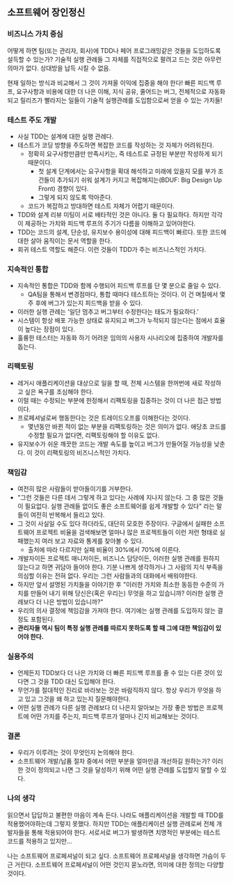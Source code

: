 ## 소프트웨어 장인정신

### 비즈니스 가치 중심
어떻게 하면 팀(또는 관리자, 회사)에 TDD나 페어 프로그래밍같은 것들을 도입하도록 설득할 수 있는가?
기술적 실행 관례들 그 자체를 직접적으로 팔려고 드는 것은 아무런 의마가 없다.
상대방을 납득 시킬 수 없음.

현재 일하는 방식과 비교해서 그 것이 가져올 이익에 집중을 해야 한다!
빠른 피드백 루프, 요구사항과 비용에 대한 더 나은 이해, 지식 공유, 줄어드는 버그, 전체적으로 자동화되고 릴리즈가 빨라지는 일들이 기술적 실행관례를 도입함으로써 얻을 수 있는 가치들!

### 테스트 주도 개발
- 사실 TDD는 설계에 대한 실행 관례다. 
- 테스트가 코딩 방향을 주도하면 복잡한 코드를 작성하는 것 자체가 어려워진다.
  - 정확히 요구사항만큼만 만족시키는, 즉 테스트로 규정된 부분만 작성하게 되기 때문이다.
    - 첫 설계 단계에서는 요구사항을 확대 해석하고 미래에 있을지 모를 부가 조건들이 추가되기 쉬워 설계가 커지고 복잡해지는(BDUF: Big Design Up Front) 경향이 있다.
    - 그렇게 되지 않도록 막아준다.
  - 코드가 복잡하고 방대하면 테스트 자체가 어렵기 때문이다.  
- TDD와 설계 리뷰 미팅이 서로 배타적인 것은 아니다. 둘 다 필요하다. 하지만 각각이 제공하는 가치와 피드백 루프의 주기가 다름을 이해하고 있어야한다.
- TDD는 코드의 설계, 단순성, 유지보수 용이성에 대해 피드백이 빠르다. 또한 코드에 대한 살아 움직이는 문서 역할을 한다.
- 회귀 테스트 역할도 해준다. 이런 것들이 TDD가 주는 비즈니스적인 가치다.

### 지속적인 통합
- 지속적인 통합은 TDD와 함께 수행되어 피드백 루프를 단 몇 분으로 줄일 수 있다. 
  - QA팀을 통해서 변경점마다, 통합 때마다 테스트하는 것이다. 이 건 며칠에서 몇 주 후에 버그가 있는지 피드백을 받을 수 있다.
- 이러한 실행 관례는 '일단 멈추고 버그부터 수정한다는 태도가 필요하다.'
- 시스템이 항상 배포 가능한 상태로 유지되고 버그가 누적되지 않는다는 점에서 효율이 높다는 장점이 있다.
- 훌륭한 테스터는 자동화 하기 어려운 임의의 사용자 시나리오에 집중하여 개발자를 돕는다.

### 리팩토링
- 레거시 애플리케이션을 대상으로 일을 할 때, 전체 시스템을 한꺼번에 새로 작성하고 싶은 욕구를 조심해야 한다.
- 이럴 때는 수정되는 부분에 한정해서 리펙토링을 집중하는 것이 더 나은 접근 방법이다.
- 프로페셔널로써 행동한다는 것은 트레이드오프를 이해한다는 것이다. 
  - 몇년동안 바뀐 적이 없는 부분을 리팩토링하는 것은 의미가 없다. 애당초 코드를 수정할 필요가 없다면, 리팩토링해야 할 이유도 없다. 
- 유지보수가 쉬운 깨끗한 코드는 개발 속도를 높이고 버그가 만들어질 가능성을 낮춘다. 이 것이 리팩토링의 비즈니스적인 가치다.

### 책임감
- 여전히 많은 사람들이 받아들이기를 거부한다.
- "그런 것들은 다른 데서 그렇게 하고 있다는 사례에 지나지 않는다. 그 중 많은 것들이 필요없다. 실행 관례들 없이도 좋은 소프트웨어를 쉽게 개발할 수 있다" 라는 말들이 여전히 반복해서 들리고 있다.
- 그 것이 사실일 수도 있다 하더라도, 대단히 모호한 주장이다. 구글에서 실패한 소프트웨어 프로젝트 비율을 검색해보면 얼마나 많은 프로젝트들이 이런 저런 형태로 실패했는지 여러 보고 자료와 통게를 찾아볼 수 있다.
  - 출처에 따라 다르지만 실패 비율이 30%에서 70%에 이른다.
- 개발자이든 프로젝트 매니저이든, 비즈니스 담당이든, 이러한 실행 관례를 원하지 않는다고 하면 귀담아 들어야 한다. 기분 나쁘게 생각하거나 그 사람의 지식 부족을 의심할 이유는 전혀 없다. 우리는 그런 사람들과의 대화에서 배워야한다.
- 하지만 앞서 설명된 가치들을 이야기한 후 "이러한 가치와 최소한 동등한 수준의 가치를 만들어 내기 위해 당신은(혹은 우리는) 무엇을 하고 있습니까? 이러한 실행 관례보다 더 나은 방법이 있습니까?" 
- 우리의 의사 결정에 책임감을 가져야 한다. 여기에는 실행 관례를 도입하지 않는 결정도 포함된다.
- **관리자들 역시 팀이 특정 실행 관례를 따르지 못하도록 할 때 그에 대한 책임감이 있어야 한다.**

### 실용주의
- 언제든지 TDD보다 더 나은 가치와 더 빠른 피드백 루프를 줄 수 있는 다른 것이 있다면 그 것을 TDD 대신 도입해야 한다.
- 무언가를 절대적인 진리로 바라보는 것은 바람직하지 않다. 항상 우리가 무엇을 하고 있고 그것을 왜 하고 있는지 질문해야한다.
- 어떤 실행 관례가 다른 실행 관례보다 더 나은지 알아보는 가장 좋은 방법은 프로젝트에 어떤 가치를 주는지, 피드백 루프가 얼마나 긴지 비교해보는 것이다.

### 결론
- 우리가 이루려는 것이 무엇인지 논의해야 한다.
- 소프트웨어 개발/납품 절차 중에서 어떤 부분을 얼마만큼 개선하길 원하는가? 이러한 것이 정의되고 나면 그 것을 달성하기 위해 어떤 실행 관례를 도입할지 말할 수 있다.


### 나의 생각
읽으면서 답답하고 불편한 마음이 계속 든다. 
나라도 애플리케이션을 개발할 때 TDD를 적용했어야하는데 그렇지 못했다.
하지만 TDD는 애플리케이션 실행 관례로써 전체 개발자들을 통해 적용되어야 한다.
서로서로 버그가 발생하면 치명적인 부분에는 테스트 코드를 적용하고 있지만... 

나는 소프트웨어 프로페셔널이 되고 싶다. 소프트웨어 프로페셔널을 생각하면 가슴이 두근 거린다.
소프트웨어 프로페셔널이 어떤 것인지 묻노라면, 의미에 대한 정의는 다양할 것이다.
